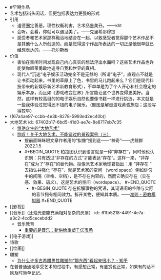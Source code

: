 - #早期作品
- 艺术包括街头闲话，但更包括表达力更强的形式
- 引用
	- 道德圈定善恶，理性权衡利害，艺术品鉴美丑。——kht
	- 会听，会看，你就可以遇见美了。——克里希那穆提
	- 感受者和艺术家那样融洽地结合在一起，以致感受者觉得那个艺术作品不是其他什么人所创造的，而是觉得这个作品所表达的一切正是他很早就已经想表达的。——托尔斯泰
- 价值
	- 害怕在空闲时间发现自己内心真实的想法浮出水面吗？这些艺术作品也许能使你顺带勇敢地追寻自我和世界的真相。
	- 现代人“沉迷”电子娱乐活动完全不是无益的（所谓“电子”，直观点不就是让书页动起来，书里的草原上了色，书里的马儿跑起来么？它们是现代科技带来的新娱乐新艺术新教育形式），不单单是为了个人开心和社会稳定的娱乐本身，而且如《游戏改变世界》所言能让这个世界变得更美好。当然，这样有较高目的的电子娱乐自然也要像书籍一样进行挑选，本文就是一些我体验过觉得还不错的电子娱乐。（题图是解谜游戏黄昏旅店；这段写得较早）
- ((67a4ae97-ccbb-4e3b-8278-5993ed2ec40b))
- 大地艺术
  id:: 67402b17-6bd5-41d0-ae7e-8e8717eb7c35
	- [惊艳众生的“大地艺术”](https://zhuanlan.zhihu.com/p/165592342)
	- [惊叹！关于大地艺术，不能错过的景观案例（三）](https://zhuanlan.zhihu.com/p/166612706)
		- 搜前面眯眯眼文章作者用的“拟像”搜到这——“神奇”——虎鲸群2022.1.5
		- #+BEGIN_QUOTE
		  柏拉图认识到语言就是一种“非存在”，同时他也认识到：只有透过“非存在的方式“才能表达“存在“。这样一来，“非存在”成为了“存在”的替代物。拟像派艺术家地球君指出：用 “非存在 ” 去指认并强化 ”存在”，就是艺术家的空间 （word space）例如俳句中的间隔（空格、空档），是不存在内容的，然而它确实存在（实在感、效果、语义）。这是艺术的空间（wordspace）。
		  #+END_QUOTE
			- #+BEGIN_QUOTE
			  存在拆解事物的咒语，其词语间的空隙与实际的音节拥有相同效力。拆开某物，便知其本质。——[准则 - 密教模拟器](https://cultist.huijiwiki.com/wiki/%E5%87%86%E5%88%99)
			  #+END_QUOTE
- [[影视]]
- [[音乐]]（比烛光更能充满相对复杂的房屋）
  id:: 61fb5218-4491-4e7a-a3c2-4cd5cecebdd2
	- 音乐教育
		- [重要的是音乐：新供给重塑千亿市场](https://mp.weixin.qq.com/s/g8905YAvC8pALe9IpQfQDw)
- [[电子游戏]]
- 诗歌
- [[绘画]]
- 雕塑
	- [为什么许多古希腊男性雕塑的“那东西”看起来很小？ - 知乎](https://zhuanlan.zhihu.com/p/88129173)
- 在普普通通地享受艺术的过程中，有感想正常，有鉴赏也正常，如果有的话不妨及时简单记记。